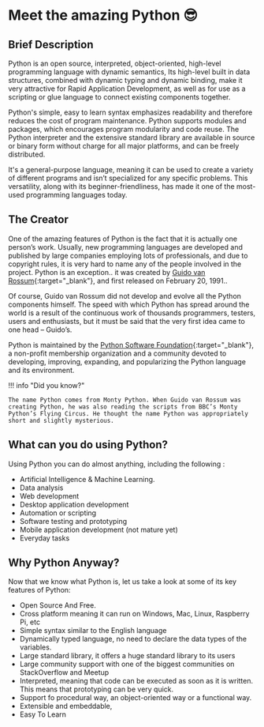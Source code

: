 # Meet the amazing Python :sunglasses:

## Brief Description
Python is an open source, interpreted, object-oriented, high-level programming language with dynamic semantics, Its high-level built in data structures, combined with dynamic typing and dynamic binding, make it very attractive for Rapid Application Development, as well as for use as a scripting or glue language to connect existing components together.

Python's simple, easy to learn syntax emphasizes readability and therefore reduces the cost of program maintenance. Python supports modules and packages, which encourages program modularity and code reuse. The Python interpreter and the extensive standard library are available in source or binary form without charge for all major platforms, and can be freely distributed.

It's a general-purpose language, meaning it can be used to create a variety of different programs and isn’t specialized for any specific problems. This versatility, along with its beginner-friendliness, has made it one of the most-used programming languages today. 

## The Creator
One of the amazing features of Python is the fact that it is actually one person’s work. Usually, new programming languages are developed and published by large companies employing lots of professionals, and due to copyright rules, it is very hard to name any of the people involved in the project. Python is an exception.. it was created by [Guido van Rossum](https://en.wikipedia.org/wiki/Guido_van_Rossum){:target="_blank"}, and first released on  February 20, 1991..

Of course, Guido van Rossum did not develop and evolve all the Python components himself. The speed with which Python has spread around the world is a result of the continuous work of thousands programmers, testers, users and enthusiasts, but it must be said that the very first idea came to one head – Guido’s.

Python is maintained by the [Python Software Foundation](https://www.python.org/psf-landing/){:target="_blank"}, a non-profit membership organization and a community devoted to developing, improving, expanding, and popularizing the Python language and its environment.

!!! info "Did you know?"

    The name Python comes from Monty Python. When Guido van Rossum was creating Python, he was also reading the scripts from BBC’s Monty Python’s Flying Circus. He thought the name Python was appropriately short and slightly mysterious.


## What can you do using Python?

Using Python you can do almost anything, including the following :

- Artificial Intelligence & Machine Learning.
- Data analysis 
- Web development
- Desktop application development
- Automation or scripting
- Software testing and prototyping
- Mobile application development (not mature yet)
- Everyday tasks

## Why Python Anyway?
Now that we know what Python is, let us take a look at some of its key features of Python: 

- Open Source And Free.
- Cross platform meaning it can run on Windows, Mac, Linux, Raspberry Pi, etc
- Simple syntax similar to the English language 
- Dynamically typed language, no need to declare the data types of the variables.
- Large standard library, it offers a huge standard library to its users
- Large community support with one of the biggest communities on StackOverflow and Meetup
- Interpreted, meaning that code can be executed as soon as it is written. This means that prototyping can be very quick.
- Support fo procedural way, an object-oriented way or a functional way.
- Extensible and embeddable, 
- Easy To Learn
